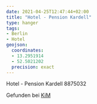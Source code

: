 ```yaml
---
date: 2021-04-25T12:47:44+02:00
title: "Hotel - Pension Kardell"
type: hanger
tags:
- Berlin
- Hotel
geojson:
  coordinates:
  - 13.2951914
  - 52.5021202
  precision: exact
---
```


Hotel - Pension Kardell 8875032

<div class="source">Gefunden bei <a href="https://www.neue-arbeit-brockensammlung.de/geschaefte/zweigstelle-kim/">KiM</a></div>
